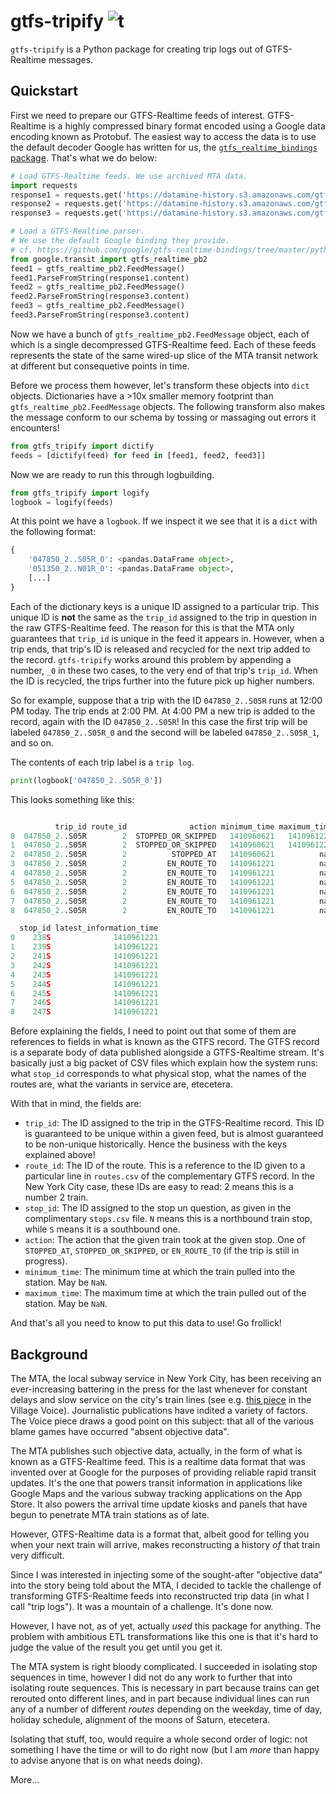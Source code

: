 # gtfs-tripify ![t](https://img.shields.io/badge/status-alpha-red.svg)

`gtfs-tripify` is a Python package for creating trip logs out of GTFS-Realtime messages.

## Quickstart

First we need to prepare our GTFS-Realtime feeds of interest. GTFS-Realtime is a highly compressed binary format 
encoded using a Google data encoding known as Protobuf. The easiest way to access the data is to use the default 
decoder Google has written for us, the [`gtfs_realtime_bindings` package](https://github.com/google/gtfs-realtime-bindings/tree/master/python). That's what we do below:

```python
# Load GTFS-Realtime feeds. We use archived MTA data.
import requests
response1 = requests.get('https://datamine-history.s3.amazonaws.com/gtfs-2014-09-17-09-31')
response2 = requests.get('https://datamine-history.s3.amazonaws.com/gtfs-2014-09-17-09-36')
response3 = requests.get('https://datamine-history.s3.amazonaws.com/gtfs-2014-09-17-09-41')

# Load a GTFS-Realtime parser.
# We use the default Google binding they provide.
# cf. https://github.com/google/gtfs-realtime-bindings/tree/master/python
from google.transit import gtfs_realtime_pb2
feed1 = gtfs_realtime_pb2.FeedMessage()
feed1.ParseFromString(response1.content)
feed2 = gtfs_realtime_pb2.FeedMessage()
feed2.ParseFromString(response3.content)
feed3 = gtfs_realtime_pb2.FeedMessage()
feed3.ParseFromString(response3.content)
```

Now we have a bunch of `gtfs_realtime_pb2.FeedMessage` object, each of which is a single decompressed GTFS-Realtime 
feed. Each of these feeds represents the state of the same wired-up slice of the MTA transit network at different but
consequetive points in time.

Before we process them however, let's transform these objects into `dict` objects. Dictionaries have a >10x smaller 
memory footprint than `gtfs_realtime_pb2.FeedMessage` objects. The following transform also makes the message conform
 to our schema by tossing or massaging out errors it encounters!

```python
from gtfs_tripify import dictify
feeds = [dictify(feed) for feed in [feed1, feed2, feed3]]
```

Now we are ready to run this through logbuilding.

```python
from gtfs_tripify import logify
logbook = logify(feeds)
```

At this point we have a `logbook`. If we inspect it we see that it is a `dict` with the following format:

```python
{
    '047850_2..S05R_0': <pandas.DataFrame object>,
    '051350_2..N01R_0': <pandas.DataFrame object>,
    [...]
}
```

Each of the dictionary keys is a unique ID assigned to a particular trip. This unique ID is **not** the same as the 
`trip_id` assigned to the trip in question in the raw GTFS-Realtime feed. The reason for this is that the MTA only 
guarantees that `trip_id` is unique in the feed it appears in. However, when a trip ends, that trip's ID is released 
and recycled for the next trip added to the record. `gtfs-tripify` works around this problem by appending a number, 
`_0` in these two cases, to the very end of that trip's `trip_id`. When the ID is recycled, the trips further into 
the future pick up higher numbers.

So for example, suppose that a trip with the ID `047850_2..S05R` runs at 12:00 PM today. The trip ends at 2:00 PM. At
 4:00 PM a new trip is added to the record, again with the ID `047850_2..S05R`! In this case the first trip will be 
 labeled `047850_2..S05R_0` and the second will be labeled `047850_2..S05R_1`, and so on.

The contents of each trip label is a `trip log`.

```python
print(logbook['047850_2..S05R_0'])
```

This looks something like this:

```python

          trip_id route_id              action minimum_time maximum_time  \
0  047850_2..S05R        2  STOPPED_OR_SKIPPED   1410960621   1410961221   
1  047850_2..S05R        2  STOPPED_OR_SKIPPED   1410960621   1410961221   
2  047850_2..S05R        2          STOPPED_AT   1410960621          nan   
3  047850_2..S05R        2         EN_ROUTE_TO   1410961221          nan   
4  047850_2..S05R        2         EN_ROUTE_TO   1410961221          nan   
5  047850_2..S05R        2         EN_ROUTE_TO   1410961221          nan   
6  047850_2..S05R        2         EN_ROUTE_TO   1410961221          nan   
7  047850_2..S05R        2         EN_ROUTE_TO   1410961221          nan   
8  047850_2..S05R        2         EN_ROUTE_TO   1410961221          nan   

  stop_id latest_information_time  
0    238S              1410961221  
1    239S              1410961221  
2    241S              1410961221  
3    242S              1410961221  
4    243S              1410961221  
5    244S              1410961221  
6    245S              1410961221  
7    246S              1410961221  
8    247S              1410961221
```

Before explaining the fields, I need to point out that some of them are references to fields in what is known as the 
GTFS record. The GTFS record is a separate body of data published alongside a GTFS-Realtime stream. It's basically 
just a big packet of CSV files which explain how the system runs: what `stop_id` corresponds to what physical stop, 
what the names of the routes are, what the variants in service are, etecetera.

With that in mind, the fields are:

* `trip_id`: The ID assigned to the trip in the GTFS-Realtime record. This ID is guaranteed to be unique within a given
 feed, but is almost guaranteed to be non-unique historically. Hence the business with the keys explained above!
* `route_id`: The ID of the route. This is a reference to the ID given to a particular line in `routes.csv` of the 
complementary GTFS record. In the New York City case, these IDs are easy to read: 2 means this is a number 2 train.
* `stop_id`: The ID assigned to the stop un question, as given in the complimentary `stops.csv` file. `N` means this 
is a northbound train stop, while `S` means it is a southbound one.
* `action`: The action that the given train took at the given stop. One of `STOPPED_AT`, `STOPPED_OR_SKIPPED`, or 
`EN_ROUTE_TO` (if the trip is still in progress).
* `minimum_time`: The minimum time at which the train pulled into the station. May be `NaN`.
* `maximum_time`: The maximum time at which the train pulled out of the station. May be `NaN`.

And that's all you need to know to put this data to use! Go frollick!

## Background

The MTA, the local subway service in New York City, has been receiving an ever-increasing battering in the press for 
the last whenever for constant delays and slow service on the city's train lines (see e.g. [this piece](https://www.villagevoice.com/2017/08/02/subway-summer-of-hell-really-started-years-ago-data-shows/) in the Village Voice). 
Journalistic publications have indited a variety of factors. The Voice piece draws a good point on this subject: 
that all of the various blame games have occurred "absent objective data".

The MTA publishes such objective data, actually, in the form of what is known as a GTFS-Realtime feed. This is a 
realtime data format that was invented over at Google for the purposes of providing reliable rapid transit updates.
It's the one that powers transit information in applications like Google Maps and the various subway tracking 
applications on the App Store. It also powers the arrival time update kiosks and panels that have begun to penetrate 
MTA train stations as of late.

However, GTFS-Realtime data is a format that, albeit good for telling you when your next train will arrive, makes 
reconstructing a history *of* that train very difficult.

Since I was interested in injecting some of the sought-after "objective data" into the story being told about the 
MTA, I decided to tackle the challenge of transforming GTFS-Realtime feeds into reconstructed trip data (in what I 
call "trip logs"). It was a mountain of a challenge. It's done now.

However, I have not, as of yet, actually *used* this package for anything. The problem with ambitious ETL 
transformations like this one is that it's hard to judge the value of the result you get until you get it.

The MTA system is right bloody complicated. I succeeded in isolating stop sequences in time, however I did not do any
work to further that into isolating route sequences. This is necessary in part because trains can get rerouted onto 
different lines, and in part because individual lines can run any of a number of different *routes* depending on the
weekday, time of day, holiday schedule, alignment of the moons of Saturn, etecetera.
  
Isolating that stuff, too, would require a whole second order of logic: not something I have the time or will to do 
right now (but I am *more* than happy to advise anyone that is on what needs doing).

More...